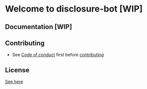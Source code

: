 # Welcome to disclosure-bot [WIP]

## Documentation [WIP]

## Contributing

- See [Code of conduct](docs/CODE_OF_CONDUCT.md) first before [contributing](docs/CONTRIBUTING.md)

## License
[See here](LICENSE)